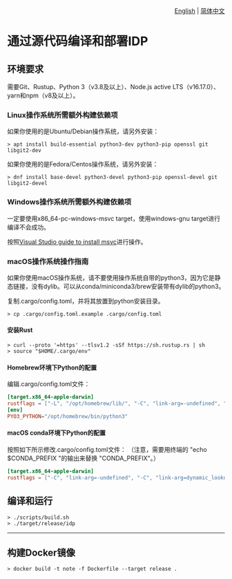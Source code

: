 <div align="right">

  [English](compile-deploy-from-source.md) | [简体中文](compile-deploy-from-source_zh.md)

</div>


# 通过源代码编译和部署IDP

## 环境要求

需要Git、Rustup、Python 3（v3.8及以上）、Node.js active LTS（v16.17.0）、yarn和npm（v8及以上）。

### Linux操作系统所需额外构建依赖项

如果你使用的是Ubuntu/Debian操作系统，请另外安装：

```shell
> apt install build-essential python3-dev python3-pip openssl git libgit2-dev
```

如果你使用的是Fedora/Centos操作系统，请另外安装：

```shell
> dnf install base-devel python3-devel python3-pip openssl-devel git libgit2-devel
```

### Windows操作系统所需额外构建依赖项

一定要使用x86_64-pc-windows-msvc target，使用windows-gnu target进行编译不会成功。

按照[Visual Studio guide to install msvc](https://learn.microsoft.com/en-us/windows/dev-environment/rust/setup#install-visual-studio-recommended-or-the-microsoft-c-build-tools)进行操作。

### macOS操作系统操作指南

如果你使用macOS操作系统，请不要使用操作系统自带的python3，因为它是静态链接，没有dylib。可以从conda/miniconda3/brew安装带有dylib的python3。

复制.cargo/config.toml，并将其放置到python安装目录。

```shell
> cp .cargo/config.toml.example .cargo/config.toml
```

#### 安装Rust

```shell
> curl --proto '=https' --tlsv1.2 -sSf https://sh.rustup.rs | sh
> source "$HOME/.cargo/env"
```

#### Homebrew环境下Python的配置

编辑.cargo/config.toml文件：

```toml
[target.x86_64-apple-darwin]
rustflags = ["-L", "/opt/homebrew/lib/", "-C", "link-arg=-undefined", "-C", "link-arg=dynamic_lookup"]
[env]
PYO3_PYTHON="/opt/homebrew/bin/python3"
```

#### macOS conda环境下Python的配置

按照如下所示修改.cargo/config.toml文件：
（注意，需要用终端的 "echo $CONDA_PREFIX "的输出来替换 "CONDA_PREFIX"。）

```toml
[target.x86_64-apple-darwin]
rustflags = ["-C", "link-arg=-undefined", "-C", "link-arg=dynamic_lookup", "-C", "link-arg=-Wl,-rpath,`CONDA_PREFIX`/lib"]
```

## 编译和运行

```shell
> ./scripts/build.sh
> ./target/release/idp
```

---

## 构建Docker镜像
```shell
> docker build -t note -f Dockerfile --target release .
```
